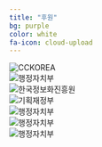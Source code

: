 ```yaml
---
title: "후원"
bg: purple
color: white
fa-icon: cloud-upload
---
```


<img src="" alt="CCKOREA"><br>
<img src="" alt="행정자치부"><br>
<img src="" alt="한국정보화진흥원"><br>
<img src="" alt="기획재정부"><br>
<img src="" alt="행정자치부"><br>
<img src="" alt="행정자치부"><br>
<img src="" alt="행정자치부">